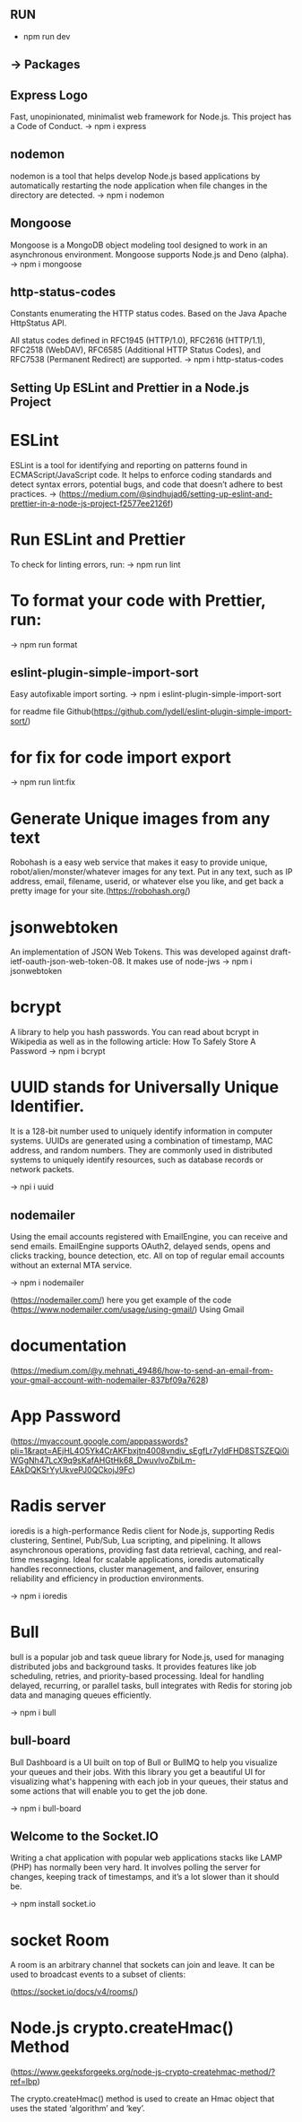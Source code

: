 ## RUN

- npm run dev

## -> Packages

## Express Logo

Fast, unopinionated, minimalist web framework for Node.js.
This project has a Code of Conduct.
-> npm i express

## nodemon

nodemon is a tool that helps develop Node.js based applications by automatically restarting the node application when file changes in the directory are detected.
-> npm i nodemon

## Mongoose

Mongoose is a MongoDB object modeling tool designed to work in an asynchronous environment. Mongoose supports Node.js and Deno (alpha).
-> npm i mongoose

## http-status-codes

Constants enumerating the HTTP status codes. Based on the Java Apache HttpStatus API.

All status codes defined in RFC1945 (HTTP/1.0), RFC2616 (HTTP/1.1), RFC2518 (WebDAV), RFC6585 (Additional HTTP Status Codes), and RFC7538 (Permanent Redirect) are supported.
-> npm i http-status-codes

## Setting Up ESLint and Prettier in a Node.js Project

# ESLint

ESLint is a tool for identifying and reporting on patterns found in ECMAScript/JavaScript code. It helps to enforce coding standards and detect syntax errors, potential bugs, and code that doesn’t adhere to best practices.
-> (https://medium.com/@sindhujad6/setting-up-eslint-and-prettier-in-a-node-js-project-f2577ee2126f)

# Run ESLint and Prettier

To check for linting errors, run:
-> npm run lint

# To format your code with Prettier, run:

-> npm run format

## eslint-plugin-simple-import-sort

Easy autofixable import sorting.
-> npm i eslint-plugin-simple-import-sort

for readme file Github(https://github.com/lydell/eslint-plugin-simple-import-sort/)

# for fix for code import export

-> npm run lint:fix

# Generate Unique images from any text

Robohash is a easy web service that makes it easy to provide unique, robot/alien/monster/whatever images for any text.
Put in any text, such as IP address, email, filename, userid, or whatever else you like, and get back a pretty image for your site.(https://robohash.org/)

# jsonwebtoken

An implementation of JSON Web Tokens.
This was developed against draft-ietf-oauth-json-web-token-08. It makes use of node-jws
-> npm i jsonwebtoken

# bcrypt

A library to help you hash passwords.
You can read about bcrypt in Wikipedia as well as in the following article: How To Safely Store A Password
-> npm i bcrypt

# UUID stands for Universally Unique Identifier.

It is a 128-bit number used to uniquely identify information in computer systems. UUIDs are generated using a combination of timestamp, MAC address, and random numbers. They are commonly used in distributed systems to uniquely identify resources, such as database records or network packets.

-> npi i uuid

## nodemailer

Using the email accounts registered with EmailEngine, you can receive and send emails. EmailEngine supports OAuth2, delayed sends, opens and clicks tracking, bounce detection, etc. All on top of regular email accounts without an external MTA service.

-> npm i nodemailer

(https://nodemailer.com/) here you get example of the code
(https://www.nodemailer.com/usage/using-gmail/) Using Gmail

# documentation

(https://medium.com/@y.mehnati_49486/how-to-send-an-email-from-your-gmail-account-with-nodemailer-837bf09a7628)

# App Password

(https://myaccount.google.com/apppasswords?pli=1&rapt=AEjHL4O5Yk4CrAKFbxjtn4008vndiv_sEgfLr7yIdFHD8STSZEQi0iWGgNh47LcX9q9sKafAHGtHk68_DwuvlvoZbiLm-EAkDQKSrYyUkvePJ0QCkojJ9Fc)

# Radis server

ioredis is a high-performance Redis client for Node.js, supporting Redis clustering, Sentinel, Pub/Sub, Lua scripting, and pipelining. It allows asynchronous operations, providing fast data retrieval, caching, and real-time messaging. Ideal for scalable applications, ioredis automatically handles reconnections, cluster management, and failover, ensuring reliability and efficiency in production environments.

-> npm i ioredis

# Bull

bull is a popular job and task queue library for Node.js, used for managing distributed jobs and background tasks. It provides features like job scheduling, retries, and priority-based processing. Ideal for handling delayed, recurring, or parallel tasks, bull integrates with Redis for storing job data and managing queues efficiently.

-> npm i bull

## bull-board

Bull Dashboard is a UI built on top of Bull or BullMQ to help you visualize your queues and their jobs. With this library you get a beautiful UI for visualizing what's happening with each job in your queues, their status and some actions that will enable you to get the job done.

-> npm i bull-board

## Welcome to the Socket.IO

Writing a chat application with popular web applications stacks like LAMP (PHP) has normally been very hard. It involves polling the server for changes, keeping track of timestamps, and it’s a lot slower than it should be.

-> npm install socket.io

# socket Room

A room is an arbitrary channel that sockets can join and leave. It can be used to broadcast events to a subset of clients:

(https://socket.io/docs/v4/rooms/)

# Node.js crypto.createHmac() Method

(https://www.geeksforgeeks.org/node-js-crypto-createhmac-method/?ref=lbp)

The crypto.createHmac() method is used to create an Hmac object that uses the stated ‘algorithm’ and ‘key’.
